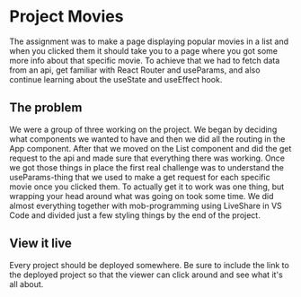 # Project Movies

The assignment was to make a page displaying popular movies in a list and when you clicked them it should take you to a page where you got some more info about that specific movie. To achieve that we had to fetch data from an api, get familiar with React Router and useParams, and also continue learning about the useState and useEffect hook.

## The problem

We were a group of three working on the project. We began by deciding what components we wanted to have and then we did all the routing in the App component. After that we moved on the List component and did the get request to the api and made sure that everything there was working. Once we got those things in place the first real challenge was to understand the useParams-thing that we used to make a get request for each specific movie once you clicked them. To actually get it to work was one thing, but wrapping your head around what was going on took some time.
We did almost everything together with mob-programming using LiveShare in VS Code and divided just a few styling things by the end of the project.

## View it live

Every project should be deployed somewhere. Be sure to include the link to the deployed project so that the viewer can click around and see what it's all about.
